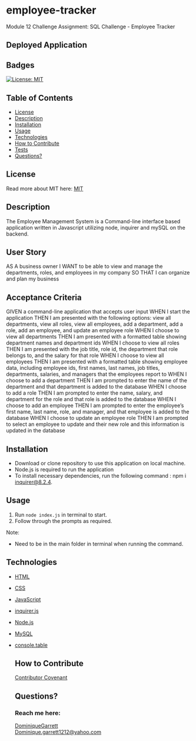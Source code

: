# employee-tracker
  Module 12 Challenge Assignment: SQL Challenge - Employee Tracker

## Deployed Application


## Badges
  [![License: MIT](https://img.shields.io/badge/License-MIT-yellow.svg)](https://opensource.org/licenses/MIT)


## Table of Contents
  * [License](#license)
  * [Description](#description)
  * [Installation](#installation)
  * [Usage](#usage)
  * [Technologies](#technologies)
  * [How to Contribute](#how-to-contribute)
  * [Tests](#tests)
  * [Questions?](#questions)


## License
  Read more about MIT here:
  [MIT](https://opensource.org/licenses/MIT)


## Description
  The Employee Management System is a Command-line interface based application written in Javascript utilizing node, inquirer and mySQL on the backend.


## User Story
  AS A business owner
  I WANT to be able to view and manage the departments, roles, and employees in my company
  SO THAT I can organize and plan my business


## Acceptance Criteria 
  GIVEN a command-line application that accepts user input
  WHEN I start the application
  THEN I am presented with the following options: view all departments, view all roles, view all employees, add a department, add a role, add an employee, and update an employee role
  WHEN I choose to view all departments
  THEN I am presented with a formatted table showing department names and department ids
  WHEN I choose to view all roles
  THEN I am presented with the job title, role id, the department that role belongs to, and the salary for that role
  WHEN I choose to view all employees
  THEN I am presented with a formatted table showing employee data, including employee ids, first names, last names, job titles, departments, salaries, and managers that the employees report to
  WHEN I choose to add a department
  THEN I am prompted to enter the name of the department and that department is added to the database
  WHEN I choose to add a role
  THEN I am prompted to enter the name, salary, and department for the role and that role is added to the database
  WHEN I choose to add an employee
  THEN I am prompted to enter the employee’s first name, last name, role, and manager, and that employee is added to the database
  WHEN I choose to update an employee role
  THEN I am prompted to select an employee to update and their new role and this information is updated in the database

## Installation
  - Download or clone repository to use this application on local machine.
  - Node.js is required to run the application
  - To install necessary dependencies, run the following command : npm i inquirer@8.2.4.
  
## Usage
  1. Run `node index.js` in terminal to start. 
  2. Follow through the prompts as required. 

  Note:

  - Need to be in the main folder in terminal when running the command.


## Technologies

* [HTML](https://developer.mozilla.org/en-US/docs/Web/HTML)
* [CSS](https://developer.mozilla.org/en-US/docs/Web/CSS)
* [JavaScript](https://developer.mozilla.org/en-US/docs/Web/JavaScript)
* [inquirer.js](https://www.npmjs.com/package/inquirer)
* [Node.js](https://nodejs.org/en/)
* [MySQL](https://www.mysql.com/)
* [console.table](https://www.npmjs.com/package/console.table)


  ## How to Contribute
  [Contributor Covenant](https://www.contributor-covenant.org/)  

 

  ## Questions?
  ### Reach me here: 
  [DominiqueGarrett](https://github.com/DominiqueGarrett)  
  Dominique.garrett1212@yahoo.com
